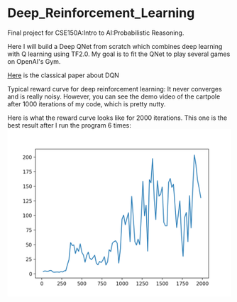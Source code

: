 # Deep_Reinforcement_Learning
Final project for CSE150A:Intro to AI:Probabilistic Reasoning. 

Here I will build a Deep QNet from scratch which combines deep learning with Q learning using TF2.0. My goal is to fit the QNet to play several games on OpenAI's Gym.

[Here](https://www.nature.com/articles/nature14236.pdf) is the classical paper about DQN

Typical reward curve for deep reinforcement learning: It never converges and is really noisy. However, you can see the demo video of the cartpole after 1000 iterations of my code, which is pretty nutty.

Here is what the reward curve looks like for 2000 iterations. This one is the best result after I run the program 6 times:
![alt reward](data/dqn.png)
